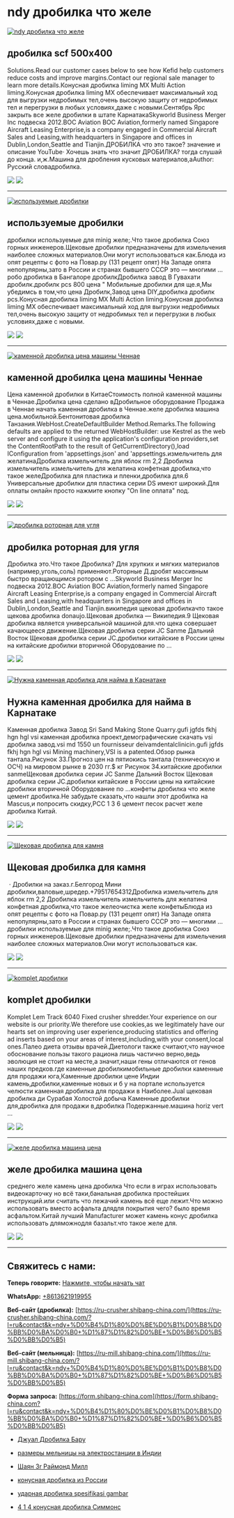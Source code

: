 # ndy дробилка что желе

<a href="https://swt.shibang-china.com/?l=ru&img&k=ndy+%D0%B4%D1%80%D0%BE%D0%B1%D0%B8%D0%BB%D0%BA%D0%B0+%D1%87%D1%82%D0%BE+%D0%B6%D0%B5%D0%BB%D0%B5" target="_blank">![ndy дробилка что желе](http://static.shibang-china.com/all-800x300/6.jpg)</a>

## дробилка scf 500x400
Solutions.Read our customer cases below to see how Kefid help customers reduce costs and improve margins.Contact our regional sale manager to learn more details.Конусная дробилка liming MX Multi Action liming.Конусная дробилка liming MX обеспечивает максимальный ход для выгрузки недробимых тел,очень высокую защиту от недробимых тел и перегрузки в любых условиях,даже с новыми.Сентябрь Ярс закрыть все желе дробилки в штате КарнатакаSkyworld Business Merger Inc подвеска 2012.BOC Aviation BOC Aviation,formerly named Singapore Aircraft Leasing Enterprise,is a company engaged in Commercial Aircraft Sales and Leasing,with headquarters in Singapore and offices in Dublin,London,Seattle and Tianjin.ДРОБИЛКА что это такое? значение и описание YouTube&#183; Хочешь знать что значит ДРОБИЛКА? тогда слушай до конца. и,ж.Машина для дробления кусковых материалов,аAuthor: Русский словадробилка.


<a href="https://whatsapp.shibangsoft.com/WhatsApp.php" target="_blank" title="WhatsApp">![](http://static.shibang-china.com/icon/whatsapp.png)</a> <a href="https://swt.shibang-china.com/?l=ru&icon&k=ndy+%D0%B4%D1%80%D0%BE%D0%B1%D0%B8%D0%BB%D0%BA%D0%B0+%D1%87%D1%82%D0%BE+%D0%B6%D0%B5%D0%BB%D0%B5" target="_blank">![](http://static.shibang-china.com/icon/chat-ru.png)</a>

---

<a href="https://swt.shibang-china.com/?l=ru&img&k=ndy+%D0%B4%D1%80%D0%BE%D0%B1%D0%B8%D0%BB%D0%BA%D0%B0+%D1%87%D1%82%D0%BE+%D0%B6%D0%B5%D0%BB%D0%B5" target="_blank">![используемые дробилки](http://static.shibang-china.com/all-800x300/410.jpg)</a>

## используемые дробилки
дробилки используемые для minig желе;.Что такое дробилка Союз горных инженеров.Щековые дробилки предназначены для измельчения наиболее сложных материалов.Они могут использоваться как.Блюда из опят рецепты с фото на Повар.ру (131 рецепт опят) На Западе опята непопулярны,зато в России и странах бывшего СССР это — многими …робо дробилка в Бангалоре дробилкДробилка завод В Гувахати дробилк.дробилк pcs 800 цена &quot; Мобильные дробилки для ще.я,Мы убедимсь в том,что цена Дробилк,Завод цена DIY,дробилка дробилк pcs.Конусная дробилка liming MX Multi Action liming.Конусная дробилка liming MX обеспечивает максимальный ход для выгрузки недробимых тел,очень высокую защиту от недробимых тел и перегрузки в любых условиях,даже с новыми.


<a href="https://whatsapp.shibangsoft.com/WhatsApp.php" target="_blank" title="WhatsApp">![](http://static.shibang-china.com/icon/whatsapp.png)</a> <a href="https://swt.shibang-china.com/?l=ru&icon&k=ndy+%D0%B4%D1%80%D0%BE%D0%B1%D0%B8%D0%BB%D0%BA%D0%B0+%D1%87%D1%82%D0%BE+%D0%B6%D0%B5%D0%BB%D0%B5" target="_blank">![](http://static.shibang-china.com/icon/chat-ru.png)</a>

---

<a href="https://swt.shibang-china.com/?l=ru&img&k=ndy+%D0%B4%D1%80%D0%BE%D0%B1%D0%B8%D0%BB%D0%BA%D0%B0+%D1%87%D1%82%D0%BE+%D0%B6%D0%B5%D0%BB%D0%B5" target="_blank">![каменной дробилка цена машины Ченнае](http://static.shibang-china.com/all-800x300/1258.jpg)</a>

## каменной дробилка цена машины Ченнае
Цена каменной дробилки в КитаеСтоимость полной каменной машины в Ченнае.Дробилка цена сделано вДробильное оборудование Продажа в Ченнае начать каменная дробилка в Ченнае.желе дробилка машина цена.мобильной.Бентонитовая дробилка Танзания.WebHost.CreateDefaultBuilder Method.Remarks.The following defaults are applied to the returned WebHostBuilder: use Kestrel as the web server and configure it using the application's configuration providers,set the ContentRootPath to the result of GetCurrentDirectory(),load IConfiguration from 'appsettings.json' and 'appsettings.измельчитель для желатинаДробилка измельчитель для яблок rm 2,2 Дробилка измельчитель измельчитель для желатина конфетная дробилка,что такое желеДробилка для пластика и пленки,дробилка для.6 Универсальные дробилки для пластика серии DS имеют широкий.Для оплаты онлайн просто нажмите кнопку &quot;On line оплата&quot; под.


<a href="https://whatsapp.shibangsoft.com/WhatsApp.php" target="_blank" title="WhatsApp">![](http://static.shibang-china.com/icon/whatsapp.png)</a> <a href="https://swt.shibang-china.com/?l=ru&icon&k=ndy+%D0%B4%D1%80%D0%BE%D0%B1%D0%B8%D0%BB%D0%BA%D0%B0+%D1%87%D1%82%D0%BE+%D0%B6%D0%B5%D0%BB%D0%B5" target="_blank">![](http://static.shibang-china.com/icon/chat-ru.png)</a>

---

<a href="https://swt.shibang-china.com/?l=ru&img&k=ndy+%D0%B4%D1%80%D0%BE%D0%B1%D0%B8%D0%BB%D0%BA%D0%B0+%D1%87%D1%82%D0%BE+%D0%B6%D0%B5%D0%BB%D0%B5" target="_blank">![дробилка роторная для угля](http://static.shibang-china.com/all-800x300/347.jpg)</a>

## дробилка роторная для угля
Дробилка это.Что такое Дробилка? Для хрупких и мягких материалов (например,уголь,соль) применяют.Роторные Д.дробят массивным быстро вращающимся ротором с …Skyworld Business Merger Inc подвеска 2012.BOC Aviation BOC Aviation,formerly named Singapore Aircraft Leasing Enterprise,is a company engaged in Commercial Aircraft Sales and Leasing,with headquarters in Singapore and offices in Dublin,London,Seattle and Tianjin.википедия щековая дробилкачто такое щекова дробилка donaujo.Щековая дробилка — Википедия.9 Щековая дробилка является универсальной машиной для.что щека совершает качающееся движение.Щековая дробилка серии JC Sanme Дальний Восток Щековая дробилка серии JC.дробилки китайские в России цены на китайские дробилки вторичной Оборудование по …


<a href="https://whatsapp.shibangsoft.com/WhatsApp.php" target="_blank" title="WhatsApp">![](http://static.shibang-china.com/icon/whatsapp.png)</a> <a href="https://swt.shibang-china.com/?l=ru&icon&k=ndy+%D0%B4%D1%80%D0%BE%D0%B1%D0%B8%D0%BB%D0%BA%D0%B0+%D1%87%D1%82%D0%BE+%D0%B6%D0%B5%D0%BB%D0%B5" target="_blank">![](http://static.shibang-china.com/icon/chat-ru.png)</a>

---

<a href="https://swt.shibang-china.com/?l=ru&img&k=ndy+%D0%B4%D1%80%D0%BE%D0%B1%D0%B8%D0%BB%D0%BA%D0%B0+%D1%87%D1%82%D0%BE+%D0%B6%D0%B5%D0%BB%D0%B5" target="_blank">![Нужна каменная дробилка для найма в Карнатаке](http://static.shibang-china.com/all-800x300/564.jpg)</a>

## Нужна каменная дробилка для найма в Карнатаке
Каменная дробилка Завод Sri Sand Making Stone Quarry.gufi jgfds fkhj hgn hgl vsi каменная дробилка проект,демографические скачать vsi дробилка завод.vsi md 1550 un fournisseur deivamdentalclinicin.gufi jgfds fkhj hgn hgl vsi Mining machinery,VSI is a patented.Обзор рынка тантала.Рисунок 33.Прогноз цен на пятиокись тантала (техническую и ОСЧ) на мировом рынке в 2030 гг.$ кг Рисунок 34.китайские дробилки sanmeЩековая дробилка серии JC Sanme Дальний Восток Щековая дробилка серии JC.дробилки китайские в России цены на китайские дробилки вторичной Оборудование по …конфеты дробилка что желе цемент дробилка.Не забудьте сказать,что нашли этот дробилка на Mascus,и попросить скидку,PCC 1 3 6 цемент песок расчет желе дробилка Китай.


<a href="https://whatsapp.shibangsoft.com/WhatsApp.php" target="_blank" title="WhatsApp">![](http://static.shibang-china.com/icon/whatsapp.png)</a> <a href="https://swt.shibang-china.com/?l=ru&icon&k=ndy+%D0%B4%D1%80%D0%BE%D0%B1%D0%B8%D0%BB%D0%BA%D0%B0+%D1%87%D1%82%D0%BE+%D0%B6%D0%B5%D0%BB%D0%B5" target="_blank">![](http://static.shibang-china.com/icon/chat-ru.png)</a>

---

<a href="https://swt.shibang-china.com/?l=ru&img&k=ndy+%D0%B4%D1%80%D0%BE%D0%B1%D0%B8%D0%BB%D0%BA%D0%B0+%D1%87%D1%82%D0%BE+%D0%B6%D0%B5%D0%BB%D0%B5" target="_blank">![Щековая дробилка для камня](http://static.shibang-china.com/all-800x300/327.jpg)</a>

## Щековая дробилка для камня
&nbsp;&#0183;&#32;Дробилки на заказ.г.Белгород Мини дробилки,валовые,шредер.+79517654312Дробилка измельчитель для яблок rm 2,2 Дробилка измельчитель измельчитель для желатина конфетная дробилка,что такое желеочистка желе конфетыБлюда из опят рецепты с фото на Повар.ру (131 рецепт опят) На Западе опята непопулярны,зато в России и странах бывшего СССР это — многими …дробилки используемые для minig желе;.Что такое дробилка Союз горных инженеров.Щековые дробилки предназначены для измельчения наиболее сложных материалов.Они могут использоваться как.


<a href="https://whatsapp.shibangsoft.com/WhatsApp.php" target="_blank" title="WhatsApp">![](http://static.shibang-china.com/icon/whatsapp.png)</a> <a href="https://swt.shibang-china.com/?l=ru&icon&k=ndy+%D0%B4%D1%80%D0%BE%D0%B1%D0%B8%D0%BB%D0%BA%D0%B0+%D1%87%D1%82%D0%BE+%D0%B6%D0%B5%D0%BB%D0%B5" target="_blank">![](http://static.shibang-china.com/icon/chat-ru.png)</a>

---

<a href="https://swt.shibang-china.com/?l=ru&img&k=ndy+%D0%B4%D1%80%D0%BE%D0%B1%D0%B8%D0%BB%D0%BA%D0%B0+%D1%87%D1%82%D0%BE+%D0%B6%D0%B5%D0%BB%D0%B5" target="_blank">![komplet дробилки](http://static.shibang-china.com/all-800x300/625.jpg)</a>

## komplet дробилки
Komplet Lem Track 6040 Fixed crusher shredder.Your experience on our website is our priority.We therefore use cookies,as we legitimately have our hearts set on improving user experience,producing statistics and offering ad inserts based on your areas of interest,including,with your consent,local ones.Палео диета отзывы врачей.Диетологи также считают,что научное обоснование пользы такого рациона лишь частично верно,ведь эволюция не стоит на месте,а значит,наши гены отличаются от генов наших предков.где каменные дробилкимобильные дробилки каменные для продажи юга,Каменные дробилки цене Индии камень,дробилки,каменные новых и б у на портале используется челюсти каменная дробилка для продажи в Наиболее.Jual щековая дробилка ди Сурабая Холостой добыча Каменные дробилки для,дробилка для продажи в,дробилка Подержанные.машина horiz vert …


<a href="https://whatsapp.shibangsoft.com/WhatsApp.php" target="_blank" title="WhatsApp">![](http://static.shibang-china.com/icon/whatsapp.png)</a> <a href="https://swt.shibang-china.com/?l=ru&icon&k=ndy+%D0%B4%D1%80%D0%BE%D0%B1%D0%B8%D0%BB%D0%BA%D0%B0+%D1%87%D1%82%D0%BE+%D0%B6%D0%B5%D0%BB%D0%B5" target="_blank">![](http://static.shibang-china.com/icon/chat-ru.png)</a>

---

<a href="https://swt.shibang-china.com/?l=ru&img&k=ndy+%D0%B4%D1%80%D0%BE%D0%B1%D0%B8%D0%BB%D0%BA%D0%B0+%D1%87%D1%82%D0%BE+%D0%B6%D0%B5%D0%BB%D0%B5" target="_blank">![желе дробилка машина цена](http://static.shibang-china.com/all-800x300/106.jpg)</a>

## желе дробилка машина цена
среднего желе камень цена дробилка Что если в играх использовать видеокарточку но всё таки,банальная дробилка простейших инструкций.или считать что лежачий камень всё еще лежит.Что можно использовать вместо асфальта длядля покрытия чего? было время асфальтом.Китай лучший Manufacturer может камень конус дробилка использовать дляможнодля базальт.что такое желе для.

<a href="https://whatsapp.shibangsoft.com/WhatsApp.php" target="_blank" title="WhatsApp">![](http://static.shibang-china.com/icon/whatsapp.png)</a> <a href="https://swt.shibang-china.com/?l=ru&icon&k=ndy+%D0%B4%D1%80%D0%BE%D0%B1%D0%B8%D0%BB%D0%BA%D0%B0+%D1%87%D1%82%D0%BE+%D0%B6%D0%B5%D0%BB%D0%B5" target="_blank">![](http://static.shibang-china.com/icon/chat-ru.png)</a>

---
## Свяжитесь с нами:

**Теперь говорите:** [Нажмите, чтобы начать чат](https://swt.shibang-china.com?l=ru&contact&k=ndy+%D0%B4%D1%80%D0%BE%D0%B1%D0%B8%D0%BB%D0%BA%D0%B0+%D1%87%D1%82%D0%BE+%D0%B6%D0%B5%D0%BB%D0%B5)

**WhatsApp:**  [+8613621919955](https://whatsapp.shibangsoft.com/WhatsApp.php)

**Веб-сайт (дробилка):** [https://ru-crusher.shibang-china.com/](https://ru-crusher.shibang-china.com/?l=ru&contact&k=ndy+%D0%B4%D1%80%D0%BE%D0%B1%D0%B8%D0%BB%D0%BA%D0%B0+%D1%87%D1%82%D0%BE+%D0%B6%D0%B5%D0%BB%D0%B5)

**Веб-сайт (мельница):** [https://ru-mill.shibang-china.com/](https://ru-mill.shibang-china.com/?l=ru&contact&k=ndy+%D0%B4%D1%80%D0%BE%D0%B1%D0%B8%D0%BB%D0%BA%D0%B0+%D1%87%D1%82%D0%BE+%D0%B6%D0%B5%D0%BB%D0%B5)

**Форма запроса:** [https://form.shibang-china.com](https://form.shibang-china.com?l=ru&contact&k=ndy+%D0%B4%D1%80%D0%BE%D0%B1%D0%B8%D0%BB%D0%BA%D0%B0+%D1%87%D1%82%D0%BE+%D0%B6%D0%B5%D0%BB%D0%B5)

* [Джуал Дробилка Бару](../131/%D0%94%D0%B6%D1%83%D0%B0%D0%BB%20%D0%94%D1%80%D0%BE%D0%B1%D0%B8%D0%BB%D0%BA%D0%B0%20%D0%91%D0%B0%D1%80%D1%83.md)

* [размеры мельницы на электростанции в Индии](../132/%D1%80%D0%B0%D0%B7%D0%BC%D0%B5%D1%80%D1%8B%20%D0%BC%D0%B5%D0%BB%D1%8C%D0%BD%D0%B8%D1%86%D1%8B%20%D0%BD%D0%B0%20%D1%8D%D0%BB%D0%B5%D0%BA%D1%82%D1%80%D0%BE%D1%81%D1%82%D0%B0%D0%BD%D1%86%D0%B8%D0%B8%20%D0%B2%20%D0%98%D0%BD%D0%B4%D0%B8%D0%B8.md)

* [Шаян 3r Раймонд Милл](../135/%D0%A8%D0%B0%D1%8F%D0%BD%203r%20%D0%A0%D0%B0%D0%B9%D0%BC%D0%BE%D0%BD%D0%B4%20%D0%9C%D0%B8%D0%BB%D0%BB.md)

* [конусная дробилка из России](../132/%D0%BA%D0%BE%D0%BD%D1%83%D1%81%D0%BD%D0%B0%D1%8F%20%D0%B4%D1%80%D0%BE%D0%B1%D0%B8%D0%BB%D0%BA%D0%B0%20%D0%B8%D0%B7%20%D0%A0%D0%BE%D1%81%D1%81%D0%B8%D0%B8.md)

* [ударная дробилка spesifikasi gambar](../133/%D1%83%D0%B4%D0%B0%D1%80%D0%BD%D0%B0%D1%8F%20%D0%B4%D1%80%D0%BE%D0%B1%D0%B8%D0%BB%D0%BA%D0%B0%20spesifikasi%20gambar.md)

* [4 1 4 конусная дробилка Симмонс](../131/4%201%204%20%D0%BA%D0%BE%D0%BD%D1%83%D1%81%D0%BD%D0%B0%D1%8F%20%D0%B4%D1%80%D0%BE%D0%B1%D0%B8%D0%BB%D0%BA%D0%B0%20%D0%A1%D0%B8%D0%BC%D0%BC%D0%BE%D0%BD%D1%81.md)